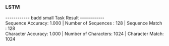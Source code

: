 ### LSTM
------------ badd small Task Result ------------ <br>
	Sequence  Accuracy: 1.000 | Number of Sequences :   128 |  Sequence Match :   128 <br>
	Character Accuracy: 1.000 | Number of Characters:  1024 |  Character Match:  1024 <br>
